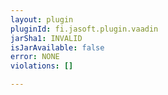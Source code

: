 ```yaml
---
layout: plugin
pluginId: fi.jasoft.plugin.vaadin
jarSha1: INVALID
isJarAvailable: false
error: NONE
violations: []

---
```

